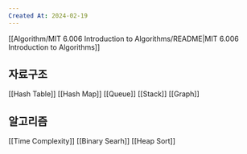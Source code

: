 ```yaml
---
Created At: 2024-02-19
---
```

[[Algorithm/MIT 6.006 Introduction to Algorithms/README|MIT 6.006 Introduction to Algorithms]]

## 자료구조
[[Hash Table]]
[[Hash Map]]
[[Queue]]
[[Stack]]
[[Graph]]

## 알고리즘
[[Time Complexity]]
[[Binary Searh]]
[[Heap Sort]]
